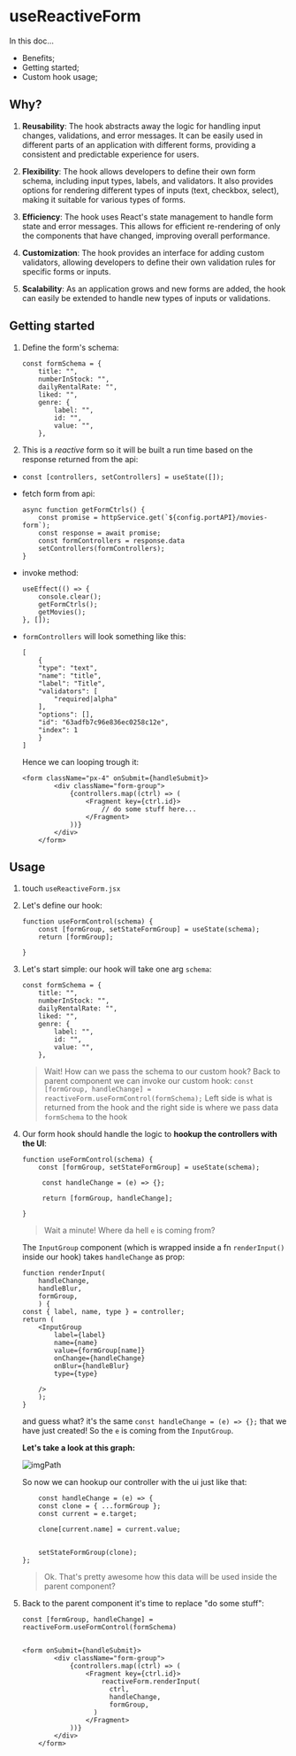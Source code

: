 # useReactiveForm

In this doc...

- Benefits;
- Getting started;
- Custom hook usage;


## Why?


1. **Reusability**: The hook abstracts away the logic for handling input changes, validations, and error messages. It can be easily used in different parts of an application with different forms, providing a consistent and predictable experience for users.

2. **Flexibility**: The hook allows developers to define their own form schema, including input types, labels, and validators. It also provides options for rendering different types of inputs (text, checkbox, select), making it suitable for various types of forms.

3. **Efficiency**: The hook uses React's state management to handle form state and error messages. This allows for efficient re-rendering of only the components that have changed, improving overall performance.

4. **Customization**: The hook provides an interface for adding custom validators, allowing developers to define their own validation rules for specific forms or inputs.

5. **Scalability**: As an application grows and new forms are added, the hook can easily be extended to handle new types of inputs or validations.




## Getting started

1. Define the form's schema:

	```
	const formSchema = {
	    title: "",
	    numberInStock: "",
	    dailyRentalRate: "",
	    liked: "",
	    genre: {
	        label: "",
	        id: "",
	        value: "",
	    },
	```


2. This is a *reactive* form so it will be built a run time based on the response returned from the api:

- `const [controllers, setControllers] = useState([]);`
- fetch form from api:

	```
	async function getFormCtrls() {
	    const promise = httpService.get(`${config.portAPI}/movies-form`);
	    const response = await promise;
	    const formControllers = response.data
	    setControllers(formControllers);
	}
	```

- invoke method:

	```
	useEffect(() => {
	    console.clear();
	    getFormCtrls();
	    getMovies();
	}, []);
	```
	

- `formControllers` will look something like this:

	```
	[
	    {
	    "type": "text",
	    "name": "title",
	    "label": "Title",
	    "validators": [
	        "required|alpha"
	    ],
	    "options": [],
	    "id": "63adfb7c96e836ec0258c12e",
	    "index": 1
		}
	]
	```
	
	Hence we can looping trough it:
	
	```
	<form className="px-4" onSubmit={handleSubmit}>
	        <div className="form-group">
	            {controllers.map((ctrl) => (
	                <Fragment key={ctrl.id}>
	                	// do some stuff here...
	                </Fragment>
	            ))}
	        </div>
	    </form>
	```


## Usage


1. touch `useReactiveForm.jsx`
2. Let's define our hook:


	```
	function useFormControl(schema) {
	    const [formGroup, setStateFormGroup] = useState(schema);
	    return [formGroup];
	
	}
	```
	
3. Let's start simple: our hook will take one arg `schema`:

	```
	const formSchema = {
	    title: "",
	    numberInStock: "",
	    dailyRentalRate: "",
	    liked: "",
	    genre: {
	        label: "",
	        id: "",
	        value: "",
	    },
	```

	> Wait! How can we pass the schema to our custom hook?
	> Back to parent component we can invoke our custom hook:
	> `const [formGroup, handleChange] = reactiveForm.useFormControl(formSchema);`
	> Left side is what is returned from the hook and the right side is where we pass data `formSchema` to the hook 

4. Our form hook should handle the logic to **hookup the controllers with the UI**:


	```
	function useFormControl(schema) {
	    const [formGroup, setStateFormGroup] = useState(schema);
	    
	     const handleChange = (e) => {};
	     
	     return [formGroup, handleChange];
	
	}
	```

	> Wait a minute! Where da hell `e` is coming from?
	
	The `InputGroup` component (which is wrapped inside a fn `renderInput()` inside our hook) takes `handleChange` as prop:
	
	```
	function renderInput(
		handleChange,
		handleBlur,
		formGroup,
		) {
	const { label, name, type } = controller;
	return (
	    <InputGroup
	        label={label}
	        name={name}
	        value={formGroup[name]}
	        onChange={handleChange}
	        onBlur={handleBlur}
	        type={type}
	      
	    />
		);
	}	
	```
	
	
	and guess what? it's the same `const handleChange = (e) => {};` that we have just created! So the `e` is coming from the `InputGroup`.
	
	**Let's take a look at this graph:**
	
	![imgPath](img/schema.png)
	
	
	
	So now we can hookup our controller with the ui just like that:
	
	```
	    const handleChange = (e) => {
        const clone = { ...formGroup };
        const current = e.target;

        clone[current.name] = current.value;


        setStateFormGroup(clone);
    };
	```


	> Ok. That's pretty awesome how this data will be used inside the parent component?	
	

5. Back to the parent component it's time to replace "do some stuff":

	```
	const [formGroup, handleChange] = reactiveForm.useFormControl(formSchema)
	
	
	<form onSubmit={handleSubmit}>
	        <div className="form-group">
	            {controllers.map((ctrl) => (
	                <Fragment key={ctrl.id}>
	                	reactiveForm.renderInput(
	                      ctrl,
	                      handleChange,
	                      formGroup,
	                  )
	                </Fragment>
	            ))}
	        </div>
	    </form>
	```























